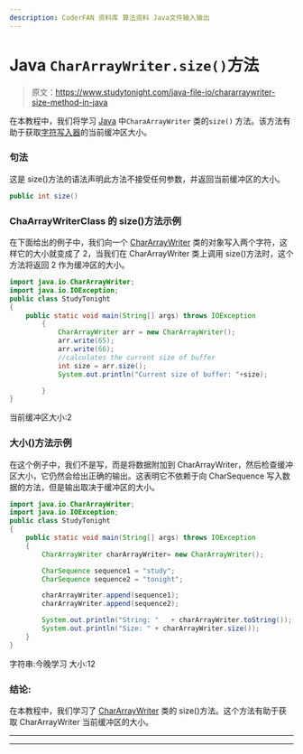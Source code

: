```yaml
---
description: CoderFAN 资料库 算法资料 Java文件输入输出
---
```


# Java `CharArrayWriter.size()`方法

> 原文：<https://www.studytonight.com/java-file-io/chararraywriter-size-method-in-java>

在本教程中，我们将学习 [Java](https://www.studytonight.com/java/) 中`CharaArrayWriter` 类的`size()` 方法。该方法有助于获取[字符写入器](https://www.studytonight.com/java-file-io/java-chararraywriter-class)的当前缓冲区大小。

### 句法

这是 size()方法的语法声明此方法不接受任何参数，并返回当前缓冲区的大小。

```java
public int size()
```

### ChaArrayWriterClass 的 size()方法示例

在下面给出的例子中，我们向一个 [CharArrayWriter](https://www.studytonight.com/java-file-io/java-chararraywriter-class) 类的对象写入两个字符，这样它的大小就变成了 2，当我们在 CharArrayWriter 类上调用 size()方法时，这个方法将返回 2 作为缓冲区的大小。

```java
import java.io.CharArrayWriter;
import java.io.IOException;
public class StudyTonight 
{
	public static void main(String[] args) throws IOException 
	    { 
	        CharArrayWriter arr = new CharArrayWriter(); 
	        arr.write(65);
	        arr.write(66);
	        //calculates the current size of buffer
	        int size = arr.size();
	        System.out.println("Current size of buffer: "+size);

	    } 
}
```

当前缓冲区大小:2

### 大小()方法示例

在这个例子中，我们不是写，而是将数据附加到 CharArrayWriter，然后检查缓冲区大小，它仍然会给出正确的输出。这表明它不依赖于向 CharSequence 写入数据的方法，但是输出取决于缓冲区的大小。

```java
import java.io.CharArrayWriter;
import java.io.IOException;
public class StudyTonight 
{
	public static void main(String[] args) throws IOException
	{
		CharArrayWriter charArrayWriter= new CharArrayWriter();

		CharSequence sequence1 = "study";
		CharSequence sequence2 = "tonight";

		charArrayWriter.append(sequence1);
		charArrayWriter.append(sequence2);

		System.out.println("String: "	+ charArrayWriter.toString());
		System.out.println("Size: "	+ charArrayWriter.size());
	}   
}
```

字符串:今晚学习
大小:12

### 结论:

在本教程中，我们学习了 [CharArrayWriter](https://www.studytonight.com/java-file-io/java-chararraywriter-class) 类的 size()方法。这个方法有助于获取 CharArrayWriter 当前缓冲区的大小。

* * *

* * *